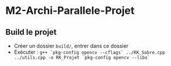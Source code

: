 # M2-Archi-Parallele-Projet
## Build le projet
* Créer un dossier `build/`, entrer dans ce dossier
* Exécuter : `` g++ `pkg-config opencv --cflags` ../RK_Sabre.cpp ../utils.cpp -o RK_Projet `pkg-config opencv --libs` ``